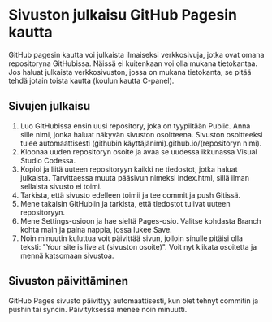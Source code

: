 # Sivuston julkaisu GitHub Pagesin kautta

GitHub pagesin kautta voi julkaista ilmaiseksi verkkosivuja, jotka ovat omana repositoryna GitHubissa. Näissä ei kuitenkaan voi olla mukana tietokantaa. Jos haluat julkaista verkkosivuston, jossa on mukana tietokanta, se pitää tehdä jotain toista kautta (koulun kautta C-panel).

## Sivujen julkaisu

1. Luo GitHubissa ensin uusi repository, joka on tyypiltään Public. Anna sille nimi, jonka haluat näkyvän sivuston osoitteena. Sivuston osoitteeksi tulee automaattisesti (githubin käyttäjänimi).github.io/(repositoryn nimi).
2. Kloonaa uuden repositoryn osoite ja avaa se uudessa ikkunassa Visual Studio Codessa.
3. Kopioi ja liitä uuteen repositoryyn kaikki ne tiedostot, jotka haluat julkaista. Tarvittaessa muuta pääsivun nimeksi index.html, sillä ilman sellaista sivusto ei toimi.
4. Tarkista, että sivusto edelleen toimii ja tee commit ja push Gitissä.
5. Mene takaisin GitHubiin ja tarkista, että tiedostot tulivat uuteen repositoryyn.
6. Mene Settings-osioon ja hae sieltä Pages-osio. Valitse kohdasta Branch kohta main ja paina nappia, jossa lukee Save.
7. Noin minuutin kuluttua voit päivittää sivun, jolloin sinulle pitäisi olla teksti: "Your site is live at (sivuston osoite)". Voit nyt klikata osoitetta ja mennä katsomaan sivustoa.

## Sivuston päivittäminen

GitHub Pages sivusto päivittyy automaattisesti, kun olet tehnyt commitin ja pushin tai syncin. Päivityksessä menee noin minuutti.